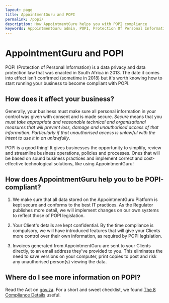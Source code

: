 ```yaml
---
layout: page
title: AppointmentGuru and POPI
permalink: /popi/
description: How AppointmentGuru helps you with POPI compliance
keywords: AppointmentGuru admin, POPI, Protection Of Personal Information Act
---
```

# AppointmentGuru and POPI

POPI (Protection of Personal Information) is a data privacy and data protection law that was enacted in South Africa in 2013. The date it comes into effect isn't confirmed (sometime in 2018) but it's worth knowing how to start running your business to become compliant with POPI.

## How does it affect your business?

Generally, your business must make sure all personal information in your control was given with consent and is made secure. *Secure* means that you *must take appropriate and reasonable technical and organisational measures that will prevent loss, damage and unauthorised access of that information. Particularly if that unauthorised access is unlawful with the intent to use it in an unlawfully*.

POPI is a good thing! It gives businesses the opportunity to simplify, review and streamline business operations, policies and processes. Ones that will be based on sound business practices and implement correct and cost-effective technological solutions, like using AppointmentGuru!

## How does AppointmentGuru help you to be POPI-compliant?

1. We make sure that all data stored on the AppointmentGuru Platform is kept secure and conforms to the best IT practices. As the Regulator publishes more detail, we will implement changes on our own systems to reflect those of POPI legislation.

2. Your Client's details are kept confidential. By the time compliance is compulsory, we will have introduced features that will give your Clients more control over their own information, as required by POPI legislation.

3. Invoices generated from AppointmentGuru are sent to your Clients directly, to an email address they've provided to you. This eliminates the need to save versions on your computer, print copies to post and risk any unauthorised person(s) viewing the data.

## Where do I see more information on POPI?

Read the Act on [gov.za](https://www.gov.za/sites/default/files/37067_26-11_Act4of2013ProtectionOfPersonalInfor_correct.pdf). For a short and sweet checklist, we found [The 8 Compliance Details](http://www.popi360solution.co.za/the-8-compliance-details/) useful.
